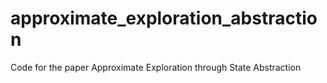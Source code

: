 # approximate_exploration_abstraction
Code for the paper Approximate Exploration through State Abstraction
